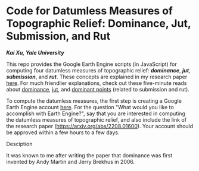 # Code for Datumless Measures of Topographic Relief: Dominance, Jut, Submission, and Rut
***Kai Xu, Yale University***

This repo provides the Google Earth Engine scripts (in JavaScript) for computing four datumless measures of topographic relief: **_dominance_**, **_jut_**, **_submission_**, and **_rut_**. These concepts are explained in my research paper [here](https://arxiv.org/abs/2208.01600). For much friendlier explanations, check out these five-minute reads about [dominance](https://www.reddit.com/r/Mountaineering/comments/wfmrxw/a_new_way_to_measure_the_height_of_a_mountain/), [jut](https://www.reddit.com/r/Mountaineering/comments/wup76h/a_new_way_to_quantify_the_impressiveness_of_a/), and [dominant points](https://www.reddit.com/r/Mountaineering/comments/ww1wtw/on_top_of_the_world_a_new_mountain_metric/) (related to submission and rut).

To compute the datumless measures, the first step is creating a Google Earth Engine account [here](https://earthengine.google.com/new_signup/). For the question "What would you like to accomplish with Earth Engine?", say that you are interested in computing the datumless measures of topographic relief, and also include the link of the research paper (https://arxiv.org/abs/2208.01600). Your account should be approved within a few hours to a few days.

Desciption

It was known to me after writing the paper that dominance was first invented by Andy Martin and Jerry Brekhus in 2006.

